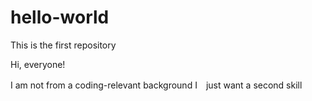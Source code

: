 # hello-world
This is the first repository

Hi, everyone!

I am not from a coding-relevant background
I　just want a second skill
